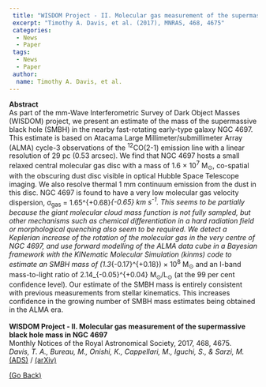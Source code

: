 ```yaml
---
 title: "WISDOM Project - II. Molecular gas measurement of the supermassive black hole mass in NGC 4697"
 excerpt: "Timothy A. Davis, et al. (2017), MNRAS, 468, 4675"
 categories:
  - News
  - Paper
 tags:
  - News
  - Paper
 author:
  name: Timothy A. Davis, et al.
---
```


<b>Abstract</b><br>
As part of the mm-Wave Interferometric Survey of Dark Object Masses (WISDOM) project, we present an estimate of the mass of the supermassive black hole (SMBH) in the nearby fast-rotating early-type galaxy NGC 4697. This estimate is based on Atacama Large Millimeter/submillimeter Array (ALMA) cycle-3 observations of the <SUP>12</SUP>CO(2-1) emission line with a linear resolution of 29 pc (0.53 arcsec). We find that NGC 4697 hosts a small relaxed central molecular gas disc with a mass of 1.6 × 10<SUP>7</SUP> M<SUB>⊙</SUB>, co-spatial with the obscuring dust disc visible in optical Hubble Space Telescope imaging. We also resolve thermal 1 mm continuum emission from the dust in this disc. NGC 4697 is found to have a very low molecular gas velocity dispersion, σ<SUB>gas</SUB> = 1.65^{+0.68}_{-0.65} km s<SUP>-1</SUP>. This seems to be partially because the giant molecular cloud mass function is not fully sampled, but other mechanisms such as chemical differentiation in a hard radiation field or morphological quenching also seem to be required. We detect a Keplerian increase of the rotation of the molecular gas in the very centre of NGC 4697, and use forward modelling of the ALMA data cube in a Bayesian framework with the KINematic Molecular Simulation (kinms) code to estimate an SMBH mass of (1.3_{-0.17}^{+0.18}) × 10<SUP>8</SUP> M<SUB>⊙</SUB> and an I-band mass-to-light ratio of 2.14_{-0.05}^{+0.04} M<SUB>⊙</SUB>/L<SUB>⊙</SUB> (at the 99 per cent confidence level). Our estimate of the SMBH mass is entirely consistent with previous measurements from stellar kinematics. This increases confidence in the growing number of SMBH mass estimates being obtained in the ALMA era.<br>
<br>
<b>WISDOM Project - II. Molecular gas measurement of the supermassive black hole mass in NGC 4697</b><br>
Monthly Notices of the Royal Astronomical Society, 2017, 468, 4675.<br>
<i>Davis, T. A., Bureau, M., Onishi, K., Cappellari, M., Iguchi, S., & Sarzi, M.</i><br>
<a href="https://ui.adsabs.harvard.edu/abs/2017MNRAS.468.4675D">(ADS)</a> / <a href="https://arxiv.org/abs/1703.05248">(arXiv)</a>

<a href="#" onclick="history.go(-1)">(Go Back)</a>